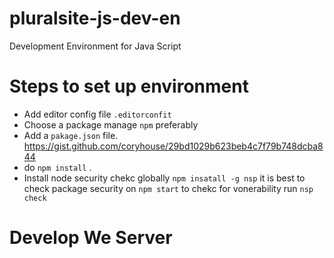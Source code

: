 # pluralsite-js-dev-en
Development Environment for Java Script

# Steps to set up environment

  - Add editor config file `.editorconfit`
  - Choose a package manage `npm` preferably
  - Add a `pakage.json` file. https://gist.github.com/coryhouse/29bd1029b623beb4c7f79b748dcba844
  - do `npm install` .  
  - Install node security chekc globally `npm insatall -g nsp` it is best to check package security on `npm start` to chekc for vonerability run `nsp check`
  
# Develop We Server
